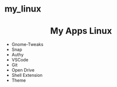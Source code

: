 # my_linux
<h1 align="center">My Apps Linux</h1>
<ul>
    <li>Gnome-Tweaks
    <li>Snap
    <li>Authy
    <li>VSCode
    <li>Git
    <li>Open Drive
    <li>Shell Extension
    <li>Theme
</ul>
